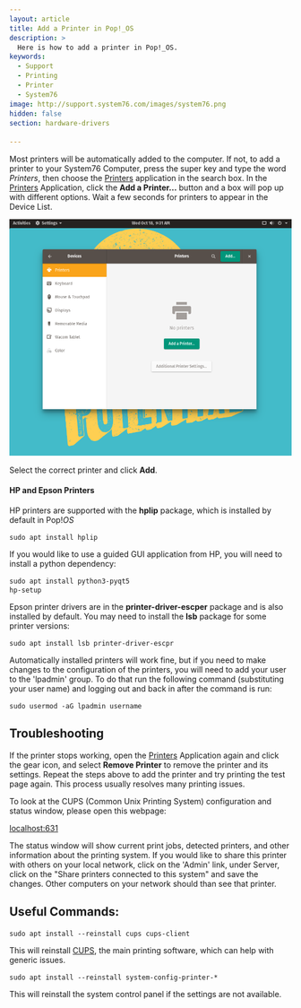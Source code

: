 ```yaml
---
layout: article
title: Add a Printer in Pop!_OS
description: >
  Here is how to add a printer in Pop!_OS.
keywords:
  - Support
  - Printing
  - Printer
  - System76
image: http://support.system76.com/images/system76.png
hidden: false
section: hardware-drivers

---
```


Most printers will be automatically added to the computer.  If not, to add a printer to your System76 Computer, press the super key and type the word *Printers*, then choose the <u>Printers</u> application in the search box. In the <u>Printers</u> Application, click the **Add a Printer...** button and a box will pop up with different options. Wait a few seconds for printers to appear in the Device List.

![Add Printer](/images/add-a-printer-pop/printer-settings.png)

Select the correct printer and click **Add**.

#### HP and Epson Printers

HP printers are supported with the **hplip** package, which is installed by default in Pop!_OS_

```
sudo apt install hplip
```
If you would like to use a guided GUI application from HP, you will need to install a python dependency:

```
sudo apt install python3-pyqt5
hp-setup
```

Epson printer drivers are in the **printer-driver-escper** package and is also installed by default. You may need to install the **lsb** package for some printer versions:

```
sudo apt install lsb printer-driver-escpr
```

Automatically installed printers will work fine, but if you need to make changes to the configuration of the printers, you will need to add your user to the 'lpadmin' group. To do that run the following command (substituting your user name) and logging out and back in after the command is run:

```
sudo usermod -aG lpadmin username
```

## Troubleshooting

If the printer stops working, open the <u>Printers</u> Application again and click the gear icon, and select **Remove Printer** to remove the printer and its settings. Repeat the steps above to add the printer and try printing the test page again. This process usually resolves many printing issues.

To look at the CUPS (Common Unix Printing System) configuration and status window, please open this webpage:

[localhost:631](http://localhost:631)

The status window will show current print jobs, detected printers, and other information about the printing system. If you would like to share this printer with others on your local network, click on the 'Admin' link, under Server, click on the "Share printers connected to this system" and save the changes. Other computers on your network should than see that printer.

## Useful Commands:

```
sudo apt install --reinstall cups cups-client
```

This will reinstall <u>CUPS</u>, the main printing software, which can help with generic issues.

```
sudo apt install --reinstall system-config-printer-*
```

This will reinstall the system control panel if the settings are not available.

